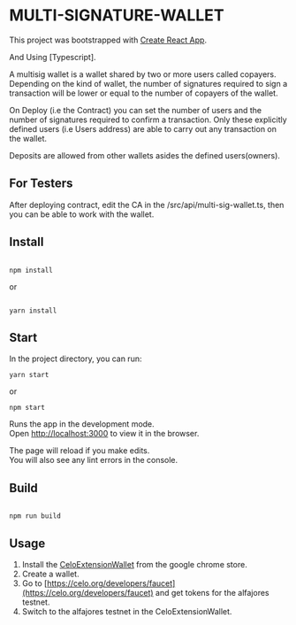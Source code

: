 # MULTI-SIGNATURE-WALLET

This project was bootstrapped with [Create React App](https://github.com/facebook/create-react-app).

And Using [Typescript].

A multisig wallet is a wallet shared by two or more users called copayers. Depending on the kind of wallet, the number of signatures required to sign a transaction will be lower or equal to the number of copayers of the wallet.

On Deploy (i.e the Contract) you can set the number of users and the number of signatures required to confirm a transaction.
Only these explicitly defined users (i.e Users address) are able to carry out any transaction on the wallet.

Deposits are allowed from other wallets asides the defined users(owners).

## For Testers

After deploying contract, edit the CA in the /src/api/multi-sig-wallet.ts, then you can be able to work with the wallet.

## Install

```

npm install

```

or

```

yarn install

```

## Start

In the project directory, you can run:

```
yarn start
```

or

```
npm start
```

Runs the app in the development mode.\
Open [http://localhost:3000](http://localhost:3000) to view it in the browser.

The page will reload if you make edits.\
You will also see any lint errors in the console.

## Build

```

npm run build

```

## Usage

1. Install the [CeloExtensionWallet](https://chrome.google.com/webstore/detail/celoextensionwallet/kkilomkmpmkbdnfelcpgckmpcaemjcdh?hl=en) from the google chrome store.
2. Create a wallet.
3. Go to [https://celo.org/developers/faucet](https://celo.org/developers/faucet) and get tokens for the alfajores testnet.
4. Switch to the alfajores testnet in the CeloExtensionWallet.
